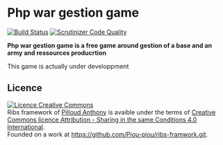 # Php war gestion game

[![Build Status](https://scrutinizer-ci.com/g/Piou-piou/ribs-framwork/badges/build.png?b=master)](https://scrutinizer-ci.com/g/Piou-piou/ribs-framwork/build-status/master)
[![Scrutinizer Code Quality](https://scrutinizer-ci.com/g/Piou-piou/ribs-framwork/badges/quality-score.png?b=master)](https://scrutinizer-ci.com/g/Piou-piou/ribs-framwork/?branch=master)

**Php war gestion game is a free game around gestion of a base and an army and ressources producrtion**

This game is actually under developpment

## Licence
<a rel="license" href="http://creativecommons.org/licenses/by-sa/4.0/"><img alt="Licence Creative Commons" style="border-width:0" src="https://i.creativecommons.org/l/by-sa/4.0/88x31.png" /></a><br /><span xmlns:dct="http://purl.org/dc/terms/" property="dct:title">Ribs framework</span> of <a xmlns:cc="http://creativecommons.org/ns#" href="http://anthony-pilloud.fr" property="cc:attributionName" rel="cc:attributionURL">Pilloud Anthony</a> is avaible under the terms of <a rel="license" href="http://creativecommons.org/licenses/by-sa/4.0/">Creative Commons licence Attribution -  Sharing in the same Conditions 4.0 International</a>.<br />Founded on a work at <a xmlns:dct="http://purl.org/dc/terms/" href="https://github.com/Piou-piou/ribs-framwork.git" rel="dct:source">https://github.com/Piou-piou/ribs-framwork.git</a>.